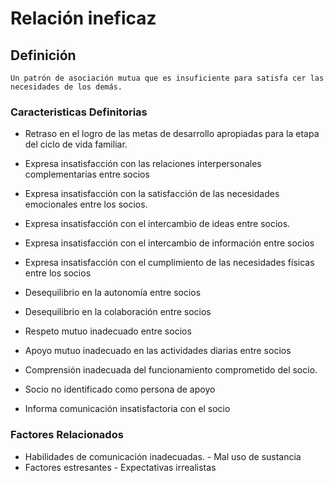 # Relación ineficaz
## Definición
	Un patrón de asociación mutua que es insuficiente para satisfa cer las necesidades de los demás.

### Caracteristicas Definitorias
- Retraso en el logro de las metas 
de desarrollo apropiadas para 
la etapa del ciclo de vida 
familiar.   
- Expresa insatisfacción con las 
relaciones interpersonales 
complementarias entre socios   
- Expresa insatisfacción con la 
satisfacción de las 
necesidades emocionales 
entre los socios.   
- Expresa insatisfacción con el 
intercambio de ideas entre 
socios.   
- Expresa insatisfacción con el 
intercambio de información entre 
socios   
- Expresa insatisfacción con el 
cumplimiento de las 
necesidades físicas entre los 
socios   
 
 
 
 
- Desequilibrio en la autonomía 
entre socios   
- Desequilibrio en la 
colaboración entre 
socios   
- Respeto mutuo inadecuado 
entre socios   
- Apoyo mutuo inadecuado en las 
actividades diarias entre socios   
- Comprensión inadecuada del 
funcionamiento comprometido 
del socio.   
- Socio no identificado como 
persona de apoyo   
- Informa comunicación 
insatisfactoria con el socio

### Factores Relacionados
- Habilidades de comunicación inadecuadas.  - Mal uso de 
sustancia   
- Factores estresantes  - Expectativas irrealistas

